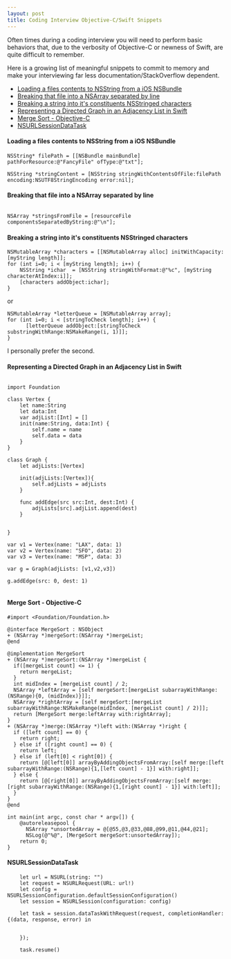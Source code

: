 ```yaml
---
layout: post
title: Coding Interview Objective-C/Swift Snippets
---
```


Often times during a coding interview you will need to perform basic behaviors that, due to the verbosity of Objective-C or newness of Swift, are quite difficult to remember. 

Here is a growing list of meaningful snippets to commit to memory and make your interviewing far less documentation/StackOverflow dependent. 

* [Loading a files contents to NSString from a iOS NSBundle](#loadingcontents)
* [Breaking that file into a NSArray separated by line](#separatebyline)
* [Breaking a string into it's constituents NSStringed characters](#breakstringtocharacters)
* [Representing a Directed Graph in an Adjacency List in Swift](#makeagraph)
* [Merge Sort - Objective-C](#mergesort)
* [NSURLSessionDataTask](#datatask)

#### <a name="loadingcontents"></a>Loading a files contents to NSString from a iOS NSBundle

```
NSString* filePath = [[NSBundle mainBundle] pathForResource:@"FancyFile" ofType:@"txt"];

NSString *stringContent = [NSString stringWithContentsOfFile:filePath encoding:NSUTF8StringEncoding error:nil];
```
#### <a name="separatebyline"></a>Breaking that file into a NSArray separated by line

```

NSArray *stringsFromFile = [resourceFile componentsSeparatedByString:@"\n"];

```

#### <a name="breakstringtocharacters"></a>Breaking a string into it's constituents NSStringed characters
```prettyprint lang-objc
NSMutableArray *characters = [[NSMutableArray alloc] initWithCapacity:[myString length]];
for (int i=0; i < [myString length]; i++) {
    NSString *ichar  = [NSString stringWithFormat:@"%c", [myString characterAtIndex:i]];
    [characters addObject:ichar];
}
```

or 

```
NSMutableArray *letterQueue = [NSMutableArray array];
for (int i=0; i < [stringToCheck length]; i++) {
      [letterQueue addObject:[stringToCheck substringWithRange:NSMakeRange(i, 1)]];
}
```
I personally prefer the second.

#### <a name="makeagraph"></a>Representing a Directed Graph in an Adjacency List in Swift

```

import Foundation

class Vertex {
    let name:String
    let data:Int
    var adjList:[Int] = []
    init(name:String, data:Int) {
        self.name = name
        self.data = data
    }
}

class Graph {
    let adjLists:[Vertex]
    
    init(adjLists:[Vertex]){
        self.adjLists = adjLists
    }
    
    func addEdge(src src:Int, dest:Int) {
        adjLists[src].adjList.append(dest)
    }
    
    
}

var v1 = Vertex(name: "LAX", data: 1)
var v2 = Vertex(name: "SFO", data: 2)
var v3 = Vertex(name: "MSP", data: 3)

var g = Graph(adjLists: [v1,v2,v3])

g.addEdge(src: 0, dest: 1)


```

#### <a name="mergesort"></a>Merge Sort - Objective-C

```
#import <Foundation/Foundation.h>

@interface MergeSort : NSObject
+ (NSArray *)mergeSort:(NSArray *)mergeList;
@end

@implementation MergeSort
+ (NSArray *)mergeSort:(NSArray *)mergeList {
  if([mergeList count] <= 1) {
    return mergeList;
  }
  int midIndex = [mergeList count] / 2;
  NSArray *leftArray = [self mergeSort:[mergeList subarrayWithRange:(NSRange){0, (midIndex)}]];
  NSArray *rightArray = [self mergeSort:[mergeList subarrayWithRange:NSMakeRange(midIndex, [mergeList count] / 2)]];
  return [MergeSort merge:leftArray with:rightArray];
}
+ (NSArray *)merge:(NSArray *)left with:(NSArray *)right {
  if ([left count] == 0) {
    return right;
  } else if ([right count] == 0) {
    return left;
  } else if (left[0] < right[0]) {
    return [@[left[0]] arrayByAddingObjectsFromArray:[self merge:[left subarrayWithRange:(NSRange){1,[left count] - 1}] with:right]];
  } else {
    return [@[right[0]] arrayByAddingObjectsFromArray:[self merge:[right subarrayWithRange:(NSRange){1,[right count] - 1}] with:left]];
  }
}
@end

int main(int argc, const char * argv[]) {
    @autoreleasepool {
      NSArray *unsortedArray = @[@55,@3,@33,@88,@99,@11,@44,@21];
      NSLog(@"%@", [MergeSort mergeSort:unsortedArray]);
    return 0;
}
```
#### <a name="datatask"></a>NSURLSessionDataTask
```
    let url = NSURL(string: "")
    let request = NSURLRequest(URL: url!)
    let config = NSURLSessionConfiguration.defaultSessionConfiguration()
    let session = NSURLSession(configuration: config)
    
    let task = session.dataTaskWithRequest(request, completionHandler: {(data, response, error) in
      
      
    });
    
    task.resume()
```
